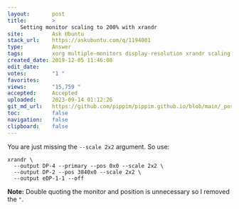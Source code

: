 ```yaml
---
layout:       post
title:        >
    Setting monitor scaling to 200% with xrandr
site:         Ask Ubuntu
stack_url:    https://askubuntu.com/q/1194001
type:         Answer
tags:         xorg multiple-monitors display-resolution xrandr scaling
created_date: 2019-12-05 11:46:08
edit_date:    
votes:        "1 "
favorites:    
views:        "15,759 "
accepted:     Accepted
uploaded:     2023-09-14 01:12:26
git_md_url:   https://github.com/pippim/pippim.github.io/blob/main/_posts/2019/2019-12-05-Setting-monitor-scaling-to-200_-with-xrandr.md
toc:          false
navigation:   false
clipboard:    false
---
```


You are just missing the `--scale 2x2` argument. So use:

``` 
xrandr \
  --output DP-4 --primary --pos 0x0 --scale 2x2 \
  --output DP-2 --pos 3840x0 --scale 2x2 \
  --output eDP-1-1 --off
```

**Note:** Double quoting the monitor and position is unnecessary so I removed the `"`.
